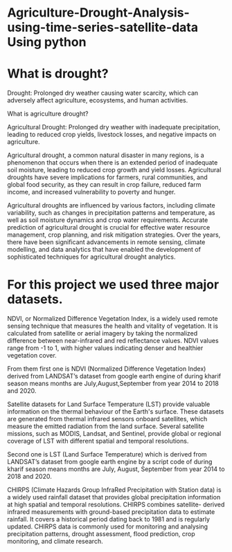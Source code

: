 # Agriculture-Drought-Analysis-using-time-series-satellite-data Using python

# What is drought?

Drought: Prolonged dry weather causing water scarcity, which can adversely affect agriculture, ecosystems, and human activities.

What is agriculture drought?

  Agricultural Drought: Prolonged dry weather with inadequate precipitation, leading to reduced crop yields, livestock losses, and negative impacts on agriculture.
  
  
  Agricultural drought, a common natural disaster in many regions, is a phenomenon that occurs when there is an extended period of inadequate soil moisture, leading to reduced crop growth and yield losses. Agricultural droughts have severe implications for farmers, rural communities, and global food security, as they can result in crop failure, reduced farm income, and increased vulnerability to poverty and hunger.
  
  
  Agricultural droughts are influenced by various factors, including climate variability, such as changes in precipitation patterns and temperature, as well as soil moisture dynamics and crop water requirements. Accurate prediction of agricultural drought is crucial for effective water resource management, crop planning, and risk mitigation strategies. Over the years, there have been significant advancements in remote sensing, climate modelling, and data analytics that have enabled the development of sophisticated techniques for agricultural drought analytics.

# For this project we used three major datasets.

NDVI, or Normalized Difference Vegetation Index, is a widely used remote sensing technique that measures the health and vitality of vegetation. It is calculated from satellite or aerial imagery by taking the normalized difference between near-infrared and red reflectance values. NDVI values range from -1 to 1, with higher values indicating denser and healthier vegetation cover.


From them first one is NDVI (Normalized Difference Vegetation Index) derived from LANDSAT’s dataset from google earth engine of during kharif season means months are July,August,September from year 2014 to 2018 and 2020.


Satellite datasets for Land Surface Temperature (LST) provide valuable information on the thermal behaviour of the Earth's surface. These datasets are generated from thermal infrared sensors onboard satellites, which measure the emitted radiation from the land surface. Several satellite missions, such as MODIS, Landsat, and Sentinel, provide global or regional coverage of LST with different spatial and temporal resolutions.


Second one is LST (Land Surface Temperature) which is derived from LANDSAT’s dataset from google earth engine by a script code of during kharif season means months are July, August, September from year 2014 to 2018 and 2020.


CHIRPS (Climate Hazards Group InfraRed Precipitation with Station data) is a widely used rainfall dataset that provides global precipitation information at high spatial and temporal resolutions. CHIRPS combines satellite- derived infrared measurements with ground-based precipitation data to estimate rainfall. It covers a historical period dating back to 1981 and is regularly updated. CHIRPS data is commonly used for monitoring and analysing precipitation patterns, drought assessment, flood prediction, crop monitoring, and climate research.
